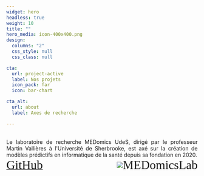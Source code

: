 ```yaml
---
widget: hero
headless: true
weight: 10
title: ""
hero_media: icon-400x400.png
design:
  columns: "2"
  css_style: null
  css_class: null

cta:
  url: project-active
  label: Nos projets
  icon_pack: far
  icon: bar-chart

cta_alt:
  url: about
  label: Axes de recherche

---
```

<br>
<div style="text-align: justify;">
Le laboratoire de recherche MEDomics UdeS, dirigé par le professeur Martin Vallières à l'Université de Sherbrooke, 
est axé sur la création de modèles prédictifs en informatique de la santé depuis sa fondation en 2020.
</div>

  <div style="text-align: left; white-space: nowrap; display: flex; align-items: center; margin-left: auto;">
    <a class="fa-brands fa-square-github fa-2x" href="https://github.com/MEDomics-UdeS" target="_blank" rel="noopener noreferrer">
      <small style="font-family: FontAwesome; align-self: flex-end;font-size: xx-large;"> GitHub </small>
    </a>
    <a class="medomicslabsite fa-2x" href="https://medomicslab.com/" target="_blank" rel="noopener noreferrer"
       style="display: flex; align-items: center; text-decoration: none; margin-left: auto;">
      <img src="/media/albums/general-images/medomicslab.png" style="max-width: 2em">
      <small style="font-family: FontAwesome; align-self: flex-end;font-size: xx-large;"> MEDomicsLab </small>
    </a>
  </div>

<br>
  <div style="text-align: center; display: none;">
    {{< gallery album="general-images" >}}
  </div>
  
